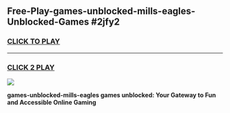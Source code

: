 
## Free-Play-games-unblocked-mills-eagles-Unblocked-Games #2jfy2
<h3>
<a href="https://news.freeplayer.one?title=games-unblocked-mills-eagles&ref=8M">CLICK TO PLAY</a></h3>
<hr>

<h3>
<a href="https://news.freeplayer.one?title=games-unblocked-mills-eagles&ref=8M">CLICK 2 PLAY</a>
  
</h3>

<a href="https://news.freeplayer.one?title=games-unblocked-mills-eagles&ref=8M"><img src="https://clearcache.store/games.png"></a>


**games-unblocked-mills-eagles games unblocked: Your Gateway to Fun and Accessible Online Gaming**
